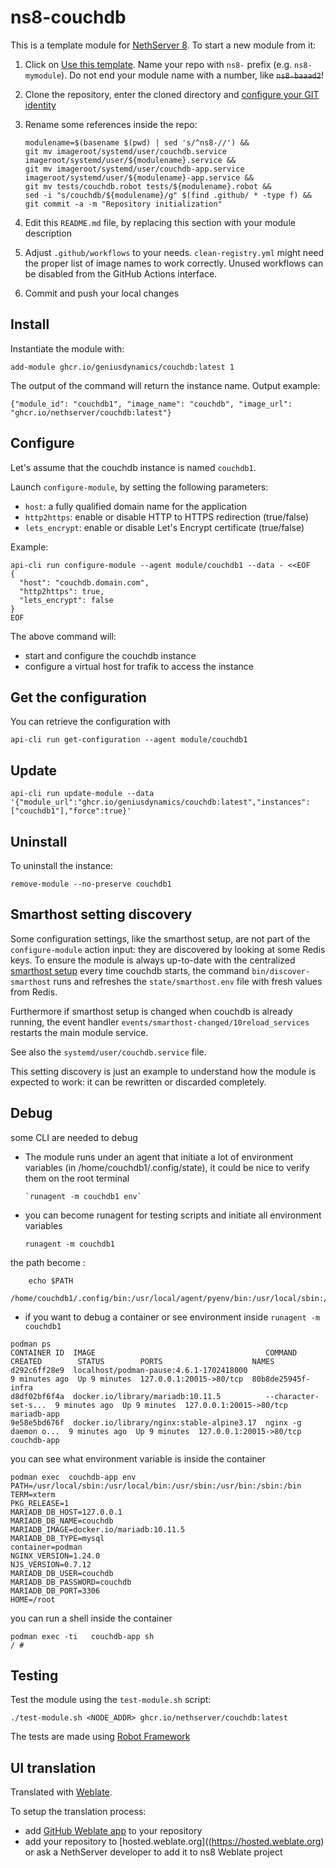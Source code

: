 # ns8-couchdb

This is a template module for [NethServer 8](https://github.com/NethServer/ns8-core).
To start a new module from it:

1. Click on [Use this template](https://github.com/NethServer/ns8-couchdb/generate).
   Name your repo with `ns8-` prefix (e.g. `ns8-mymodule`).
   Do not end your module name with a number, like ~~`ns8-baaad2`~~!

1. Clone the repository, enter the cloned directory and
   [configure your GIT identity](https://git-scm.com/book/en/v2/Getting-Started-First-Time-Git-Setup#_your_identity)

1. Rename some references inside the repo:

   ```
   modulename=$(basename $(pwd) | sed 's/^ns8-//') &&
   git mv imageroot/systemd/user/couchdb.service imageroot/systemd/user/${modulename}.service &&
   git mv imageroot/systemd/user/couchdb-app.service imageroot/systemd/user/${modulename}-app.service &&
   git mv tests/couchdb.robot tests/${modulename}.robot &&
   sed -i "s/couchdb/${modulename}/g" $(find .github/ * -type f) &&
   git commit -a -m "Repository initialization"
   ```

1. Edit this `README.md` file, by replacing this section with your module
   description

1. Adjust `.github/workflows` to your needs. `clean-registry.yml` might
   need the proper list of image names to work correctly. Unused workflows
   can be disabled from the GitHub Actions interface.

1. Commit and push your local changes

## Install

Instantiate the module with:

    add-module ghcr.io/geniusdynamics/couchdb:latest 1

The output of the command will return the instance name.
Output example:

    {"module_id": "couchdb1", "image_name": "couchdb", "image_url": "ghcr.io/nethserver/couchdb:latest"}

## Configure

Let's assume that the couchdb instance is named `couchdb1`.

Launch `configure-module`, by setting the following parameters:

- `host`: a fully qualified domain name for the application
- `http2https`: enable or disable HTTP to HTTPS redirection (true/false)
- `lets_encrypt`: enable or disable Let's Encrypt certificate (true/false)

Example:

```
api-cli run configure-module --agent module/couchdb1 --data - <<EOF
{
  "host": "couchdb.domain.com",
  "http2https": true,
  "lets_encrypt": false
}
EOF
```

The above command will:

- start and configure the couchdb instance
- configure a virtual host for trafik to access the instance

## Get the configuration

You can retrieve the configuration with

```
api-cli run get-configuration --agent module/couchdb1
```

## Update

```shell
api-cli run update-module --data '{"module_url":"ghcr.io/geniusdynamics/couchdb:latest","instances":["couchdb1"],"force":true}'
```

## Uninstall

To uninstall the instance:

    remove-module --no-preserve couchdb1

## Smarthost setting discovery

Some configuration settings, like the smarthost setup, are not part of the
`configure-module` action input: they are discovered by looking at some
Redis keys. To ensure the module is always up-to-date with the
centralized [smarthost
setup](https://nethserver.github.io/ns8-core/core/smarthost/) every time
couchdb starts, the command `bin/discover-smarthost` runs and refreshes
the `state/smarthost.env` file with fresh values from Redis.

Furthermore if smarthost setup is changed when couchdb is already
running, the event handler `events/smarthost-changed/10reload_services`
restarts the main module service.

See also the `systemd/user/couchdb.service` file.

This setting discovery is just an example to understand how the module is
expected to work: it can be rewritten or discarded completely.

## Debug

some CLI are needed to debug

- The module runs under an agent that initiate a lot of environment variables (in /home/couchdb1/.config/state), it could be nice to verify them
  on the root terminal

      `runagent -m couchdb1 env`

- you can become runagent for testing scripts and initiate all environment variables

  `runagent -m couchdb1`

the path become :

```
    echo $PATH
    /home/couchdb1/.config/bin:/usr/local/agent/pyenv/bin:/usr/local/sbin:/usr/local/bin:/usr/sbin:/usr/bin:/usr/
```

- if you want to debug a container or see environment inside
  `runagent -m couchdb1`

```
podman ps
CONTAINER ID  IMAGE                                      COMMAND               CREATED        STATUS        PORTS                    NAMES
d292c6ff28e9  localhost/podman-pause:4.6.1-1702418000                          9 minutes ago  Up 9 minutes  127.0.0.1:20015->80/tcp  80b8de25945f-infra
d8df02bf6f4a  docker.io/library/mariadb:10.11.5          --character-set-s...  9 minutes ago  Up 9 minutes  127.0.0.1:20015->80/tcp  mariadb-app
9e58e5bd676f  docker.io/library/nginx:stable-alpine3.17  nginx -g daemon o...  9 minutes ago  Up 9 minutes  127.0.0.1:20015->80/tcp  couchdb-app
```

you can see what environment variable is inside the container

```
podman exec  couchdb-app env
PATH=/usr/local/sbin:/usr/local/bin:/usr/sbin:/usr/bin:/sbin:/bin
TERM=xterm
PKG_RELEASE=1
MARIADB_DB_HOST=127.0.0.1
MARIADB_DB_NAME=couchdb
MARIADB_IMAGE=docker.io/mariadb:10.11.5
MARIADB_DB_TYPE=mysql
container=podman
NGINX_VERSION=1.24.0
NJS_VERSION=0.7.12
MARIADB_DB_USER=couchdb
MARIADB_DB_PASSWORD=couchdb
MARIADB_DB_PORT=3306
HOME=/root
```

you can run a shell inside the container

```
podman exec -ti   couchdb-app sh
/ #
```

## Testing

Test the module using the `test-module.sh` script:

    ./test-module.sh <NODE_ADDR> ghcr.io/nethserver/couchdb:latest

The tests are made using [Robot Framework](https://robotframework.org/)

## UI translation

Translated with [Weblate](https://hosted.weblate.org/projects/ns8/).

To setup the translation process:

- add [GitHub Weblate app](https://docs.weblate.org/en/latest/admin/continuous.html#github-setup) to your repository
- add your repository to [hosted.weblate.org]((https://hosted.weblate.org) or ask a NethServer developer to add it to ns8 Weblate project
